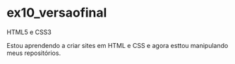 # ex10_versaofinal
 HTML5 e CSS3

Estou aprendendo a criar sites em HTML e CSS e agora esttou manipulando meus repositórios.